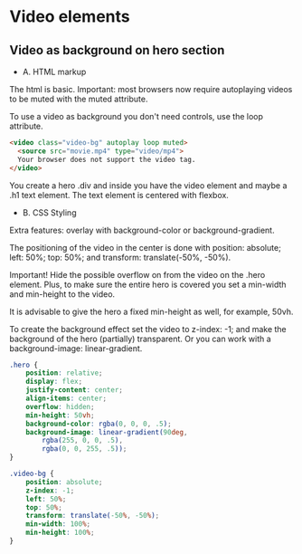 # Video elements
## Video as background on hero section
- A. HTML markup

The html is basic. Important: most browsers now require autoplaying videos to be muted with the muted attribute.

To use a video as background you don't need controls, use the loop attribute.
```HTML
<video class="video-bg" autoplay loop muted>
  <source src="movie.mp4" type="video/mp4">
  Your browser does not support the video tag. 
</video>
```
You create a hero .div and inside you have the video element and maybe a .h1 text element. The text element is centered with flexbox.

- B. CSS Styling 

Extra features: overlay with background-color or background-gradient.

The positioning of the video in the center is done with position: absolute; left: 50%; top: 50%; and transform: translate(-50%, -50%).

Important! Hide the possible overflow on from the video on the .hero element. Plus, to make sure the entire hero is covered you set a min-width and min-height to the video.

It is advisable to give the hero a fixed min-height as well, for example, 50vh.

To create the background effect set the video to z-index: -1; and make the background of the hero (partially) transparent. Or you can work with a background-image: linear-gradient.
```CSS
.hero {
	position: relative;
	display: flex;
	justify-content: center;
	align-items: center;
	overflow: hidden;
	min-height: 50vh;
	background-color: rgba(0, 0, 0, .5);
	background-image: linear-gradient(90deg, 
		rgba(255, 0, 0, .5),
		rgba(0, 0, 255, .5));
}

.video-bg {
	position: absolute; 
	z-index: -1;
	left: 50%; 
	top: 50%; 
	transform: translate(-50%, -50%);
	min-width: 100%;
	min-height: 100%;
}
```